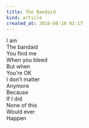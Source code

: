 ```yaml
---
title: The Bandaid
kind: article
created_at: 2016-08-19 03:17
---
```


I am  
The bandaid  
You find me  
When you bleed  
But when  
You’re OK  
I don’t matter  
Anymore  
Because  
If I did  
None of this  
Would ever  
Happen  